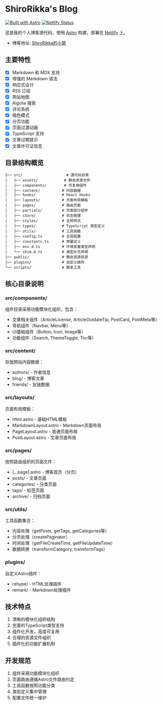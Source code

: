 # ShiroRikka's Blog

[![Built with Astro](https://astro.badg.es/v2/built-with-astro/tiny.svg)](https://astro.build)
[![Netlify Status](https://api.netlify.com/api/v1/badges/f603c52a-adbe-413d-a035-df609eb41392/deploy-status)](https://app.netlify.com/sites/wider/deploys)

这是我的个人博客源代码，使用 [Astro](https://astro.build) 构建，部署在 [Netlify](https://netlify.com) 上。

- 博客地址: [ShiroRikka的小窝](https://shirorikka.netlify.app/)

## 主要特性

- [x] Markdown 和 MDX 支持
- [x] 增强的 Markdown 语法
- [x] 响应式设计
- [x] RSS 订阅
- [x] 网站地图
- [x] Algolia 搜索
- [x] 评论系统
- [x] 暗色模式
- [x] 分页功能
- [x] 页面过渡动画
- [x] TypeScript 支持
- [x] 文章过期提示
- [x] 文章许可证信息

## 目录结构概览

```
├── src/                    # 源代码目录
│   ├── assets/            # 静态资源文件
│   ├── components/        # 可复用组件
│   ├── content/          # 内容数据
│   ├── hooks/            # React Hooks
│   ├── layouts/          # 页面布局模板
│   ├── pages/            # 路由页面
│   ├── partials/         # 页面部分组件
│   ├── store/            # 状态管理
│   ├── styles/           # 全局样式
│   ├── types/            # TypeScript 类型定义
│   ├── utils/            # 工具函数
│   ├── config.ts         # 全局配置
│   ├── constants.ts      # 常量定义
│   ├── env.d.ts          # 环境变量类型声明
│   └── shim.d.ts         # 类型补充声明
├── public/               # 静态资源目录
├── plugins/              # 自定义插件
└── scripts/              # 脚本工具
```

## 核心目录说明

### src/components/
组件目录采用功能模块化组织，包含：
- 文章相关组件（ArticleLicense, ArticleOutdateTip, PostCard, PostMeta等）
- 导航组件（Navbar, Menu等）
- UI基础组件（Button, Icon, Image等）
- 功能组件（Search, ThemeToggle, Toc等）

### src/content/
存放网站内容数据：
- authors/ - 作者信息
- blog/ - 博客文章
- friends/ - 友链数据

### src/layouts/
页面布局模板：
- Html.astro - 基础HTML模板
- MarkdownLayout.astro - Markdown页面布局
- PageLayout.astro - 普通页面布局
- PostLayout.astro - 文章页面布局

### src/pages/
按照路由组织的页面文件：
- [...page].astro - 博客首页（分页）
- posts/ - 文章页面
- categories/ - 分类页面
- tags/ - 标签页面
- archive/ - 归档页面

### src/utils/
工具函数集合：
- 内容处理（getPosts, getTags, getCategories等）
- 分页处理（createPaginator）
- 时间处理（getFileCreateTime, getFileUpdateTime）
- 数据转换（transformCategory, transformTags）

### plugins/
自定义Astro插件：
- rehype/ - HTML处理插件
- remark/ - Markdown处理插件

## 技术特点

1. 清晰的模块化组织结构
2. 完善的TypeScript类型支持
3. 组件化开发，高度可复用
4. 合理的资源文件组织
5. 插件化的功能扩展机制

## 开发规范

1. 组件采用功能模块化组织
2. 页面路由遵循Astro文件路由约定
3. 工具函数按照功能分类
4. 类型定义集中管理
5. 配置文件统一维护